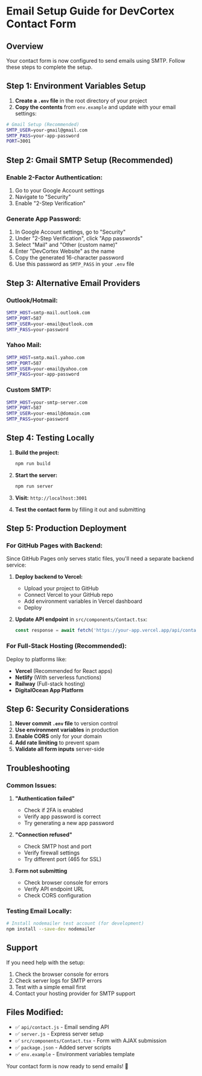 # Email Setup Guide for DevCortex Contact Form

## Overview
Your contact form is now configured to send emails using SMTP. Follow these steps to complete the setup.

## Step 1: Environment Variables Setup

1. **Create a `.env` file** in the root directory of your project
2. **Copy the contents** from `env.example` and update with your email settings:

```bash
# Gmail Setup (Recommended)
SMTP_USER=your-gmail@gmail.com
SMTP_PASS=your-app-password
PORT=3001
```

## Step 2: Gmail SMTP Setup (Recommended)

### Enable 2-Factor Authentication:
1. Go to your Google Account settings
2. Navigate to "Security"
3. Enable "2-Step Verification"

### Generate App Password:
1. In Google Account settings, go to "Security"
2. Under "2-Step Verification", click "App passwords"
3. Select "Mail" and "Other (custom name)"
4. Enter "DevCortex Website" as the name
5. Copy the generated 16-character password
6. Use this password as `SMTP_PASS` in your `.env` file

## Step 3: Alternative Email Providers

### Outlook/Hotmail:
```bash
SMTP_HOST=smtp-mail.outlook.com
SMTP_PORT=587
SMTP_USER=your-email@outlook.com
SMTP_PASS=your-password
```

### Yahoo Mail:
```bash
SMTP_HOST=smtp.mail.yahoo.com
SMTP_PORT=587
SMTP_USER=your-email@yahoo.com
SMTP_PASS=your-app-password
```

### Custom SMTP:
```bash
SMTP_HOST=your-smtp-server.com
SMTP_PORT=587
SMTP_USER=your-email@domain.com
SMTP_PASS=your-password
```

## Step 4: Testing Locally

1. **Build the project:**
   ```bash
   npm run build
   ```

2. **Start the server:**
   ```bash
   npm run server
   ```

3. **Visit:** `http://localhost:3001`

4. **Test the contact form** by filling it out and submitting

## Step 5: Production Deployment

### For GitHub Pages with Backend:
Since GitHub Pages only serves static files, you'll need a separate backend service:

1. **Deploy backend to Vercel:**
   - Upload your project to GitHub
   - Connect Vercel to your GitHub repo
   - Add environment variables in Vercel dashboard
   - Deploy

2. **Update API endpoint** in `src/components/Contact.tsx`:
   ```typescript
   const response = await fetch('https://your-app.vercel.app/api/contact', {
   ```

### For Full-Stack Hosting (Recommended):
Deploy to platforms like:
- **Vercel** (Recommended for React apps)
- **Netlify** (With serverless functions)
- **Railway** (Full-stack hosting)
- **DigitalOcean App Platform**

## Step 6: Security Considerations

1. **Never commit `.env` file** to version control
2. **Use environment variables** in production
3. **Enable CORS** only for your domain
4. **Add rate limiting** to prevent spam
5. **Validate all form inputs** server-side

## Troubleshooting

### Common Issues:

1. **"Authentication failed"**
   - Check if 2FA is enabled
   - Verify app password is correct
   - Try generating a new app password

2. **"Connection refused"**
   - Check SMTP host and port
   - Verify firewall settings
   - Try different port (465 for SSL)

3. **Form not submitting**
   - Check browser console for errors
   - Verify API endpoint URL
   - Check CORS configuration

### Testing Email Locally:
```bash
# Install nodemailer test account (for development)
npm install --save-dev nodemailer
```

## Support

If you need help with the setup:
1. Check the browser console for errors
2. Check server logs for SMTP errors
3. Test with a simple email first
4. Contact your hosting provider for SMTP support

## Files Modified:
- ✅ `api/contact.js` - Email sending API
- ✅ `server.js` - Express server setup
- ✅ `src/components/Contact.tsx` - Form with AJAX submission
- ✅ `package.json` - Added server scripts
- ✅ `env.example` - Environment variables template

Your contact form is now ready to send emails! 🎉
